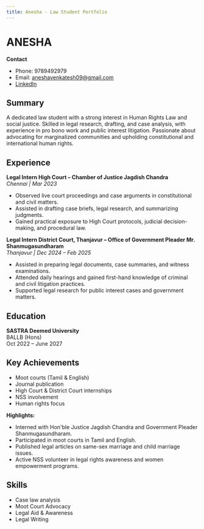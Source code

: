 ```yaml
---
title: Anesha - Law Student Portfolio
---
```


# ANESHA

**Contact**  
- Phone: 9789492979  
- Email: aneshavenkatesh09@gmail.com  
- [LinkedIn](https://www.linkedin.com/in/anesha-venkatesh-854613307)

## Summary

A dedicated law student with a strong interest in Human Rights Law and social justice. Skilled in legal research, drafting, and case analysis, with experience in pro bono work and public interest litigation. Passionate about advocating for marginalized communities and upholding constitutional and international human rights.

## Experience

**Legal Intern High Court – Chamber of Justice Jagdish Chandra**  
*Chennai | Mar 2023*  
- Observed live court proceedings and case arguments in constitutional and civil matters.
- Assisted in drafting case briefs, legal research, and summarizing judgments.
- Gained practical exposure to High Court protocols, judicial decision-making, and procedural law.

**Legal Intern District Court, Thanjavur – Office of Government Pleader Mr. Shanmugasundharam**  
*Thanjavur | Dec 2024 – Feb 2025*  
- Assisted in preparing legal documents, case summaries, and witness examinations.
- Attended daily hearings and gained first-hand knowledge of criminal and civil litigation practices.
- Supported legal research for public interest cases and government matters.

## Education

**SASTRA Deemed University**  
BALLB (Hons)  
Oct 2022 – June 2027

## Key Achievements

- Moot courts (Tamil & English)
- Journal publication
- High Court & District Court internships
- NSS involvement
- Human rights focus

**Highlights:**
- Interned with Hon'ble Justice Jagdish Chandra and Government Pleader Shanmugasundharam.
- Participated in moot courts in Tamil and English.
- Published legal articles on same-sex marriage and child marriage issues.
- Active NSS volunteer in legal rights awareness and women empowerment programs.

## Skills

- Case law analysis
- Moot Court Advocacy
- Legal Aid & Awareness
- Legal Writing
